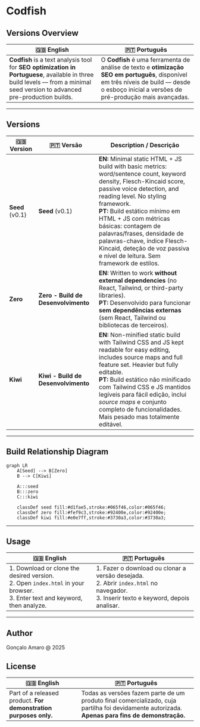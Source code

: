 # Codfish

## Versions Overview

| 🇬🇧 **English** | 🇵🇹 **Português** |
| --- | --- |
| **Codfish** is a text analysis tool for **SEO optimization in Portuguese**, available in three build levels — from a minimal seed version to advanced pre-production builds. | O **Codfish** é uma ferramenta de análise de texto e **otimização SEO em português**, disponível em três níveis de build — desde o esboço inicial a versões de pré-produção mais avançadas. |

---

## Versions

| 🇬🇧 **Version** | 🇵🇹 **Versão** | Description / Descrição |
| --- | --- | --- |
| **Seed** (v0.1) | **Seed** (v0.1) | **EN:** Minimal static HTML + JS build with basic metrics: word/sentence count, keyword density, Flesch-Kincaid score, passive voice detection, and reading level. No styling framework.<br>**PT:** Build estático mínimo em HTML + JS com métricas básicas: contagem de palavras/frases, densidade de palavras-chave, índice Flesch-Kincaid, deteção de voz passiva e nível de leitura. Sem framework de estilos. |
| **Zero** | **Zero - Build de Desenvolvimento** | **EN:** Written to work **without external dependencies** (no React, Tailwind, or third-party libraries).<br>**PT:** Desenvolvido para funcionar **sem dependências externas** (sem React, Tailwind ou bibliotecas de terceiros). |
| **Kiwi** | **Kiwi - Build de Desenvolvimento** | **EN:** Non-minified static build with Tailwind CSS and JS kept readable for easy editing, includes source maps and full feature set. Heavier but fully editable.<br>**PT:** Build estático não minificado com Tailwind CSS e JS mantidos legíveis para fácil edição, inclui *source maps* e conjunto completo de funcionalidades. Mais pesado mas totalmente editável. |

---

## Build Relationship Diagram

```mermaid
graph LR
    A[Seed] --> B[Zero]
    B --> C[Kiwi]

    A:::seed
    B:::zero
    C:::kiwi

    classDef seed fill:#d1fae5,stroke:#065f46,color:#065f46;
    classDef zero fill:#fef9c3,stroke:#92400e,color:#92400e;
    classDef kiwi fill:#e0e7ff,stroke:#3730a3,color:#3730a3;
```

---

## Usage

| 🇬🇧 **English** | 🇵🇹 **Português** |
| --- | --- |
| 1. Download or clone the desired version.<br>2. Open `index.html` in your browser.<br>3. Enter text and keyword, then analyze. | 1. Fazer o download ou clonar a versão desejada.<br>2. Abrir `index.html` no navegador.<br>3. Inserir texto e keyword, depois analisar. |

---

## Author

Gonçalo Amaro @ 2025

## License

| 🇬🇧 **English** | 🇵🇹 **Português** |
| --- | --- |
| Part of a released product. **For demonstration purposes only.** | Todas as versões fazem parte de um produto final comercializado, cuja partilha foi devidamente autorizada. **Apenas para fins de demonstração.** |
